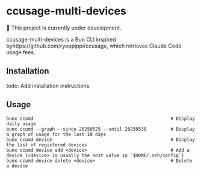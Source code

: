 # ccusage-multi-devices

🚧 This project is currently under development.

ccusage-multi-devices is a Bun CLI inspired byhttps://github.com/ryoppippi/ccusage, which retrieves Claude Code usage fees.

## Installation

todo: Add installation instructions.

## Usage

```
bunx ccumd                                                   # Display daily usage
bunx ccumd --graph --since 20250525 --until 20250530         # Display a graph of usage for the last 10 days
bunx ccumd device                                            # Display the list of registered devices
bunx ccumd device add <device>                               # Add a device (<device> is usually the Host value in `$HOME/.ssh/config`)
bunx ccumd device delete <device>                            # Delete a device
```
